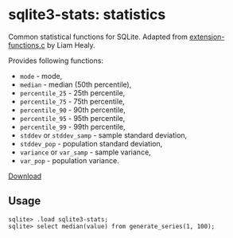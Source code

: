 # sqlite3-stats: statistics

Common statistical functions for SQLite.
Adapted from [extension-functions.c](https://sqlite.org/contrib/) by Liam Healy.

Provides following functions:

-   `mode` - mode,
-   `median` - median (50th percentile),
-   `percentile_25` - 25th percentile,
-   `percentile_75` - 75th percentile,
-   `percentile_90` - 90th percentile,
-   `percentile_95` - 95th percentile,
-   `percentile_99` - 99th percentile,
-   `stddev` or `stddev_samp` - sample standard deviation,
-   `stddev_pop` - population standard deviation,
-   `variance` or `var_samp` - sample variance,
-   `var_pop` - population variance.

[Download](/nalgeon/sqlite-plus/releases/latest)

## Usage

```
sqlite> .load sqlite3-stats;
sqlite> select median(value) from generate_series(1, 100);
```
